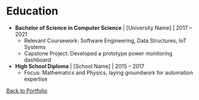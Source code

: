 # Education
- **Bachelor of Science in Computer Science** | [University Name] | 2017 – 2021
  - Relevant Coursework: Software Engineering, Data Structures, IoT Systems
  - Capstone Project: Developed a prototype power monitoring dashboard
- **High School Diploma** | [School Name] | 2015 – 2017
  - Focus: Mathematics and Physics, laying groundwork for automation expertise

[Back to Portfolio](../README.md)
